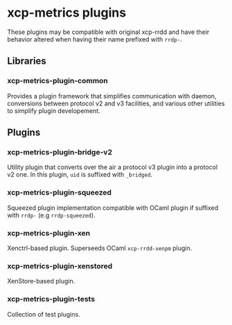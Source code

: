 # xcp-metrics plugins

These plugins may be compatible with original xcp-rrdd and have their behavior altered when having their name prefixed with `rrdp-`.

## Libraries

### xcp-metrics-plugin-common

Provides a plugin framework that simplifies communication with daemon, conversions between protocol v2 and v3 facilities, and various other utilities to simplify plugin developement.

## Plugins

### xcp-metrics-plugin-bridge-v2

Utility plugin that converts over the air a protocol v3 plugin into a protocol v2 one. In this plugin, `uid` is suffixed with `_bridged`.

### xcp-metrics-plugin-squeezed

Squeezed plugin implementation compatible with OCaml plugin if suffixed with `rrdp-` (e.g `rrdp-squeezed`).

### xcp-metrics-plugin-xen

Xenctrl-based plugin. Superseeds OCaml `xcp-rrdd-xenpm` plugin.

### xcp-metrics-plugin-xenstored

XenStore-based plugin.

### xcp-metrics-plugin-tests

Collection of test plugins.